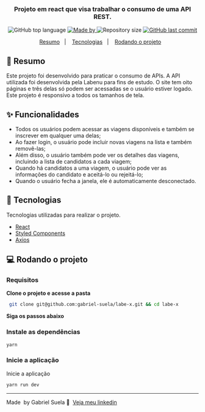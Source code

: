 <h3 align="center">
  Projeto em react que visa trabalhar o consumo de uma API REST.
</h3>

<p align="center">
  <img alt="GitHub top language" src="https://img.shields.io/github/languages/top/gabriel-suela/labe-x?color=251d3a">
  <a href="https://www.linkedin.com/in/gabriel-suela/" target="_blank" rel="noopener noreferrer">
    <img alt="Made by" src="https://img.shields.io/badge/made%20by-Gabriel%20Suela-251d3a">
  </a>
  <img alt="Repository size" src="https://img.shields.io/github/repo-size/gabriel-suela/labe-x?color=251d3a">
  <a href="https://github.com/gabriel-suela/softwrap-api/commits">
    <img alt="GitHub last commit" src="https://img.shields.io/github/last-commit/gabriel-suela/labe-x?color=251d3a">
  </a>

<p align="center">
  <a href="#-resumo">Resumo</a>&nbsp;&nbsp;&nbsp;|&nbsp;&nbsp;&nbsp;
  <a href="#-tecnologias">Tecnologias</a>&nbsp;&nbsp;&nbsp;|&nbsp;&nbsp;&nbsp;
  <a href="#-rodando-o-projeto">Rodando o projeto</a>&nbsp;&nbsp;&nbsp;
</p>

## 🎯 Resumo ##

Este projeto foi desenvolvido para praticar o consumo de APIs. A API utilizada foi desenvolvida pela Labenu para fins de estudo. O site tem oito páginas e três delas só podem ser acessadas se o usuário estiver logado. Este projeto é responsivo a todos os tamanhos de tela.

## ✨ Funcionalidades ##

* Todos os usuários podem acessar as viagens disponíveis e também se inscrever em qualquer uma delas;
* Ao fazer login, o usuário pode incluir novas viagens na lista e também removê-las;
* Além disso, o usuário também pode ver os detalhes das viagens, incluindo a lista de candidatos a cada viagem;
* Quando há candidatos a uma viagem, o usuário pode ver as informações do candidato e aceitá-lo ou rejeitá-lo;
* Quando o usuário fecha a janela, ele é automaticamente desconectado.


## 🚀 Tecnologias


Tecnologias utilizadas para realizar o projeto.

- [React](https://pt-br.reactjs.org/)
- [Styled Components](https://styled-components.com/)
- [Axios](https://github.com/axios/axios)


## 💻 Rodando o projeto

### Requisitos

**Clone o projeto e acesse a pasta**

```bash
 git clone git@github.com:gabriel-suela/labe-x.git && cd labe-x
```

**Siga os passos abaixo**

### Instale as dependências

```bash
yarn
```
### Inicie a aplicação

Inicie a aplicação

```bash
yarn run dev
```

---

Made &nbsp;by Gabriel Suela 👋 &nbsp;[Veja meu linkedin](https://www.linkedin.com/in/gabriel-suela/)
